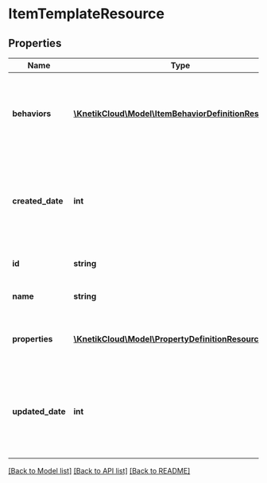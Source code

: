 # ItemTemplateResource

## Properties
Name | Type | Description | Notes
------------ | ------------- | ------------- | -------------
**behaviors** | [**\KnetikCloud\Model\ItemBehaviorDefinitionResource[]**](ItemBehaviorDefinitionResource.md) | The customized behaviors that are required or default for this type of item | [optional] 
**created_date** | **int** | The date/time this resource was created in seconds since unix epoch | [optional] 
**id** | **string** | The id of the template | [optional] 
**name** | **string** | The name of the template | 
**properties** | [**\KnetikCloud\Model\PropertyDefinitionResource[]**](PropertyDefinitionResource.md) | The customized properties that are present | [optional] 
**updated_date** | **int** | The date/time this resource was last updated in seconds since unix epoch | [optional] 

[[Back to Model list]](../README.md#documentation-for-models) [[Back to API list]](../README.md#documentation-for-api-endpoints) [[Back to README]](../README.md)


